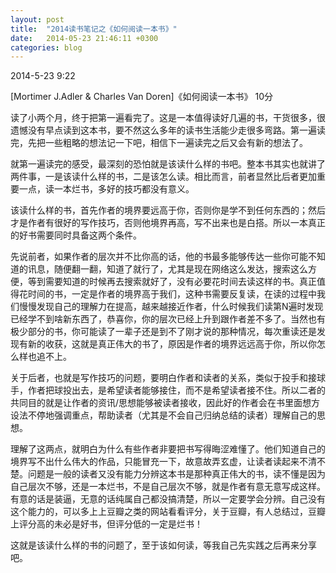 ```yaml
---
layout: post
title:  "2014读书笔记之《如何阅读一本书》"
date:   2014-05-23 21:46:11 +0300
categories: blog
---
```

2014-5-23 9:22

[Mortimer J.Adler & Charles Van Doren]《如何阅读一本书》 10分

读了小两个月，终于把第一遍看完了。这是一本值得读好几遍的书，干货很多，很遗憾没有早点读到这本书，要不然这么多年的读书生活能少走很多弯路。第一遍读完，先把一些粗略的想法记一下吧，相信下一遍读完之后又会有新的想法了。

就第一遍读完的感受，最深刻的恐怕就是该读什么样的书吧。整本书其实也就讲了两件事，一是该读什么样的书，二是该怎么读。相比而言，前者显然比后者更加重要一点，读一本烂书，多好的技巧都没有意义。

该读什么样的书，首先作者的境界要远高于你，否则你是学不到任何东西的；然后才是作者有很好的写作技巧，否则他境界再高，写不出来也是白搭。所以一本真正的好书需要同时具备这两个条件。

先说前者，如果作者的层次并不比你高的话，他的书最多能够传达一些你可能不知道的讯息，随便翻一翻，知道了就行了，尤其是现在网络这么发达，搜索这么方便，等到需要知道的时候再去搜索就好了，没有必要花时间去读这样的书。真正值得花时间的书，一定是作者的境界高于我们，这种书需要反复读，在读的过程中我们慢慢发现自己的理解力在提高，越来越接近作者，什么时候我们读第N遍时发现已经学不到啥新东西了，恭喜你，你的层次已经上升到跟作者差不多了。当然也有极少部分的书，你可能读了一辈子还是到不了刚才说的那种情况，每次重读还是发现有新的收获，这就是真正伟大的书了，原因是作者的境界远远高于你，所以你怎么样也追不上。

关于后者，也就是写作技巧的问题，要明白作者和读者的关系，类似于投手和接球手，作者把球投出去，是希望读者能够接住，而不是希望读者接不住。所以二者的共同目的就是让作者的资讯/思想能够被读者接收，因此好的作者会在书里面想方设法不停地强调重点，帮助读者（尤其是不会自己归纳总结的读者）理解自己的思想。

理解了这两点，就明白为什么有些作者非要把书写得晦涩难懂了。他们知道自己的境界写不出什么伟大的作品，只能冒充一下，故意故弄玄虚，让读者读起来不清不楚。问题是一般的读者又没有能力分辨这本书是那种真正伟大的书，读不懂是因为自己层次不够，还是一本烂书，不是自己层次不够，就是作者有意无意写成这样。有意的话是装逼，无意的话纯属自己都没搞清楚，所以一定要学会分辨。自己没有这个能力的，可以多上上豆瓣之类的网站看看评分，关于豆瓣，有人总结过，豆瓣上评分高的未必是好书，但评分低的一定是烂书！

这就是该读什么样的书的问题了，至于该如何读，等我自己先实践之后再来分享吧。
